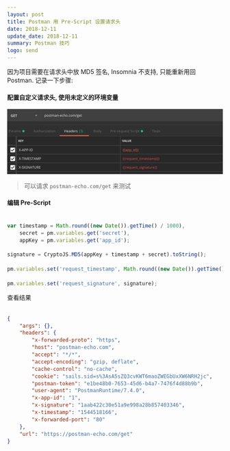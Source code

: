 ```yaml
---
layout: post
title: Postman 用 Pre-Script 设置请求头
date: 2018-12-11
update_date: 2018-12-11
summary: Postman 技巧
logo: send
---
```


因为项目需要在请求头中放 MD5 签名, Insomnia 不支持, 只能重新用回 Postman. 记录一下步骤:

#### 配置自定义请求头, 使用未定义的环境变量

![](/assets/img/2018-12-11/postman_1.png)

> 可以请求 `postman-echo.com/get` 来测试

#### 编辑 Pre-Script

```js

var timestamp = Math.round((new Date()).getTime() / 1000),
    secret = pm.variables.get('secret'),
    appKey = pm.variables.get('app_id');
    
signature = CryptoJS.MD5(appKey + timestamp + secret).toString();

pm.variables.set('request_timestamp', Math.round((new Date()).getTime() / 1000));

pm.variables.set('request_signature', signature);

```

查看结果

```json

{
    "args": {},
    "headers": {
        "x-forwarded-proto": "https",
        "host": "postman-echo.com",
        "accept": "*/*",
        "accept-encoding": "gzip, deflate",
        "cache-control": "no-cache",
        "cookie": "sails.sid=s%3AsA5sZQ3cvKWT6maoZWEGbUxXW6NRH2jc",
        "postman-token": "e1be48b0-7653-45d6-b4a7-7476f4d88b9b",
        "user-agent": "PostmanRuntime/7.4.0",
        "x-app-id": "1",
        "x-signature": "1aab422c30e51a9e998a28b857403346",
        "x-timestamp": "1544518166",
        "x-forwarded-port": "80"
    },
    "url": "https://postman-echo.com/get"
}

```
